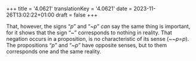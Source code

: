+++
title = '4.0621'
translationKey = '4.0621'
date = 2023-11-26T13:02:22+01:00
draft = false
+++

That, however, the signs “<span class="mathmode"><var>p</var></span>” and “<span class="mathmode"><span class="mathop">~</span><var>p</var></span>” <em>can</em> say the same thing is important, for it shows that the sign “~” corresponds to nothing in reality.
That negation occurs in a proposition, is no characteristic of its sense (<span class="mathmode"><span class="mathop">~</span><span class="mathop">~</span><var>p</var><span class="mathrel">=</span><var>p</var></span>).
The propositions “<span class="mathmode"><var>p</var></span>” and “<span class="mathmode"><span class="mathop">~</span><var>p</var></span>” have opposite senses, but to them corresponds one and the same reality.
